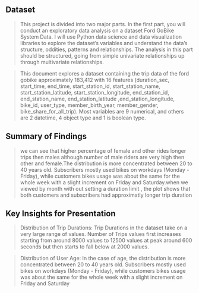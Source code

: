 ## Dataset

> This project is divided into two major parts. In the first part, you will conduct an exploratory data analysis on a dataset Ford GoBike System Data. I will use Python data science and data visualization libraries to explore the dataset’s variables and understand the data’s structure, oddities, patterns and relationships. The analysis in this part should be structured, going from simple univariate relationships up through multivariate relationships.

> This document explores a dataset containing the trip data of the ford gobike approximately 183,412 with 16 features (duration_sec, start_time, end_time, start_station_id, start_station_name, start_station_latitude, start_station_longitude, end_station_id, end_station_name, end_station_latitude ,end_station_longitude, bike_id, user_type, member_birth_year, member_gender, bike_share_for_all_trip). Most variables are 9 numerical, and others are 2 datetime, 4 object type and 1 is boolean type.

## Summary of Findings

> we can see that higher percentage of female and other rides longer trips then males although number of male riders are very high then other and female.The distribution is more concentrated between 20 to 40 years old. Subscribers mostly used bikes on workdays (Monday - Friday), while customers bikes usage was about the same for the whole week with a slight increment on Friday and Saturday.when we viewed by month with out setting a duration limit , the plot shows that both customers and subscribers had approximatly longer trip duration

## Key Insights for Presentation

> Distribution of Trip Durations: Trip Durations in the dataset take on a very large range of values. Number of Trips values first increases starting from around 8000 values to 12500 values at peak around 600 seconds but then starts to fall below at 2000 values.

> Distribution of User Age: In the case of age, the distribution is more concentrated between 20 to 40 years old.
> Subscribers mostly used bikes on workdays (Monday - Friday), while customers bikes usage was about the same for the whole week with a slight increment on Friday and Saturday



```python

```
